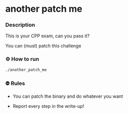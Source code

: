 # another patch me

### Description
This is your CPP exam, can you pass it?

You can (must) patch this challenge

### ⚙ How to run
```bash
./another_patch_me
```

### ⛔ Rules
- You can patch the binary and do whatever you want

- Report every step in the write-up!
